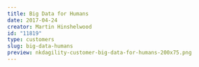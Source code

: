 ```yaml
---
title: Big Data for Humans
date: 2017-04-24
creator: Martin Hinshelwood
id: "11819"
type: customers
slug: big-data-humans
preview: nkdagility-customer-big-data-for-humans-200x75.png
---
```

